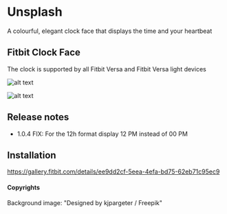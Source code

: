 # Unsplash
A colourful, elegant clock face that displays the time and your heartbeat

## Fitbit Clock Face
The clock is supported by all Fitbit Versa and Fitbit Versa light devices 

![alt text](https://user-images.githubusercontent.com/3369346/58371592-ffd81180-7f12-11e9-9777-c8aea3368379.png)

![alt text](https://user-images.githubusercontent.com/3369346/58371595-02d30200-7f13-11e9-8038-4a5c54d9413f.png)


## Release notes
* 1.0.4 FIX: For the 12h format display 12 PM instead of 00 PM

## Installation 

https://gallery.fitbit.com/details/ee9dd2cf-5eea-4efa-bd75-62eb71c95ec9

#### Copyrights

Background image: "Designed by kjpargeter / Freepik"
